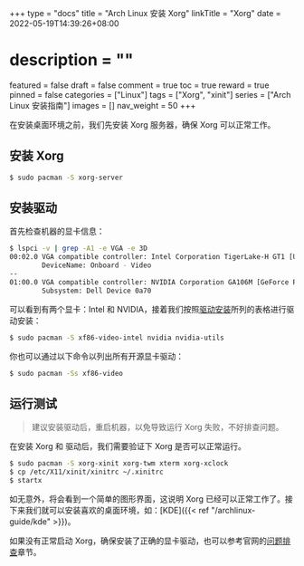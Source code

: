 +++
type = "docs"
title = "Arch Linux 安装 Xorg"
linkTitle = "Xorg"
date = 2022-05-19T14:39:26+08:00
# description = ""
featured = false
draft = false
comment = true
toc = true
reward = true
pinned = false
categories = ["Linux"]
tags = ["Xorg", "xinit"]
series = ["Arch Linux 安装指南"]
images = []
nav_weight = 50
+++

在安装桌面环境之前，我们先安装 Xorg 服务器，确保 Xorg 可以正常工作。

<!--more-->

## 安装 Xorg

```bash
$ sudo pacman -S xorg-server
```

## 安装驱动

首先检查机器的显卡信息：

```bash
$ lspci -v | grep -A1 -e VGA -e 3D
00:02.0 VGA compatible controller: Intel Corporation TigerLake-H GT1 [UHD Graphics] (rev 01) (prog-if 00 [VGA controller])
        DeviceName: Onboard - Video
--
01:00.0 VGA compatible controller: NVIDIA Corporation GA106M [GeForce RTX 3060 Mobile / Max-Q] (rev a1) (prog-if 00 [VGA controller])
        Subsystem: Dell Device 0a70
```

可以看到有两个显卡：Intel 和 NVIDIA，接着我们按照[驱动安装](https://wiki.archlinux.org/title/Xorg#Driver_installation)所列的表格进行驱动安装：

```bash
$ sudo pacman -S xf86-video-intel nvidia nvidia-utils
```

你也可以通过以下命令以列出所有开源显卡驱动：

```bash
$ sudo pacman -Ss xf86-video
```

## 运行测试

> 建议安装驱动后，重启机器，以免导致运行 Xorg 失败，不好排查问题。

在安装 Xorg 和 驱动后，我们需要验证下 Xorg 是否可以正常运行。

```bash
$ sudo pacman -S xorg-xinit xorg-twm xterm xorg-xclock
$ cp /etc/X11/xinit/xinitrc ~/.xinitrc
$ startx
```

如无意外，将会看到一个简单的图形界面，这说明 Xorg 已经可以正常工作了。接下来我们就可以安装喜欢的桌面环境，如：[KDE]({{< ref "/archlinux-guide/kde" >}})。

如果没有正常启动 Xorg，确保安装了正确的显卡驱动，也可以参考官网的[问题排查](https://wiki.archlinux.org/title/Xorg#Troubleshooting)章节。
